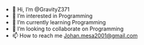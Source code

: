 - 👋 Hi, I’m @GravityZ371
- 👀 I’m interested in Programming
- 🌱 I’m currently learning Programming
- 💞️ I’m looking to collaborate on Programming
- 📫 How to reach me Johan.mesa2001@gmail.com

<!---
GravityZ371/GravityZ371 is a ✨ special ✨ repository because its `README.md` (this file) appears on your GitHub profile.
You can click the Preview link to take a look at your changes.
--->
